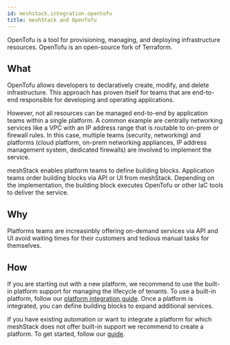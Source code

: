 ```yaml
---
id: meshstack.integration.opentofu
title: meshStack and OpenTofu
---
```


OpenTofu is a tool for provisioning, managing, and deploying infrastructure resources. OpenTofu is an open-source fork of Terraform.

## What

OpenTofu allows developers to declaratively create, modify, and delete infrastructure. This approach has proven itself for teams that are end-to-end responsible for developing and operating applications.

However, not all resources can be managed end-to-end by application teams within a single platform. A common example are centrally networking services like a VPC with an IP address range that is routable to on-prem or firewall rules. In this case, multiple teams (security, networking) and platforms (cloud platform, on-prem networking appliances, IP address management system, dedicated firewalls) are involved to implement the service.

meshStack enables platform teams to define building blocks. Application teams order building blocks via API or UI from meshStack. Depending on the implementation, the building block executes OpenTofu or other IaC tools to deliver the service.

## Why

Platforms teams are increasinbly offering on-demand services via API and UI avoid waiting times for their customers and tedious manual tasks for themselves.

## How

If you are starting out with a new platform, we recommend to use the built-in platform support for managing the lifecycle of tenants. To use a built-in platform, follow our [platform integration guide](meshstack.how-to.integrate-meshplatform.md).
Once a platform is integrated, you can define building blocks to expand additional services.

If you have existing automation or want to integrate a platform for which meshStack does not offer built-in support we recommend to create a platform. To get started, follow our [guide](meshstack.how-to.create-your-own-platform.md).
